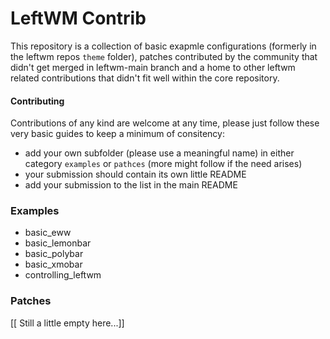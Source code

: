 # LeftWM Contrib

This repository is a collection of basic exapmle configurations (formerly in the leftwm repos `theme` folder), patches contributed by the community that didn't get merged in leftwm-main branch and a home to other leftwm related contributions that didn't fit well within the core repository.

#### Contributing
Contributions of any kind are welcome at any time, please just follow these very basic guides to keep a minimum of consitency:
- add your own subfolder (please use a meaningful name) in either category `examples` or `pathces` (more might follow if the need arises)
- your submission should contain its own little README
- add your submission to the list in the main README

### Examples
- basic_eww
- basic_lemonbar
- basic_polybar
- basic_xmobar
- controlling_leftwm

### Patches
[[ Still a little empty here...]]